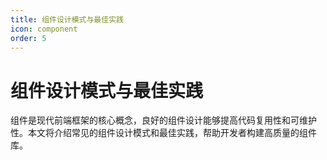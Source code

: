 ```yaml
---
title: 组件设计模式与最佳实践
icon: component
order: 5
---
```


# 组件设计模式与最佳实践

组件是现代前端框架的核心概念，良好的组件设计能够提高代码复用性和可维护性。本文将介绍常见的组件设计模式和最佳实践，帮助开发者构建高质量的组件库。
